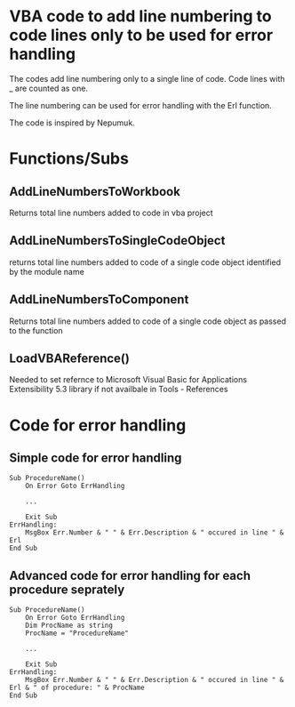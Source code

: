 # VBA code to add line numbering to code lines only to be used for error handling

The codes add line numbering only to a single line of code. Code lines with _ are counted as one.

The line numbering can be used for error handling with the Erl function.

The code is inspired by Nepumuk.

# Functions/Subs
## AddLineNumbersToWorkbook
Returns total line numbers added to code in vba project

## AddLineNumbersToSingleCodeObject
returns total line numbers added to code of a single code object identified by the module name

## AddLineNumbersToComponent
Returns total line numbers added to code of a single code object as passed to the function

## LoadVBAReference()
Needed to set refernce to Microsoft Visual Basic for Applications Extensibility 5.3 library if not availbale in Tools - References

# Code for error handling
## Simple code for error handling
```
Sub ProcedureName()
    On Error Goto ErrHandling

    ...

    Exit Sub
ErrHandling:
    MsgBox Err.Number & " " & Err.Description & " occured in line " & Erl
End Sub
```

## Advanced code for error handling for each procedure seprately
```
Sub ProcedureName()
    On Error Goto ErrHandling
    Dim ProcName as string
    ProcName = "ProcedureName"

    ...

    Exit Sub
ErrHandling:
    MsgBox Err.Number & " " & Err.Description & " occured in line " & Erl & " of procedure: " & ProcName 
End Sub
```
